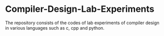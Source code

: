 # Compiler-Design-Lab-Experiments
The repository consists of the codes of lab experiments of compiler design in various languages such as c, cpp and python.
